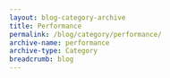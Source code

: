 ```yaml
---
layout: blog-category-archive
title: Performance
permalink: /blog/category/performance/
archive-name: performance
archive-type: Category
breadcrumb: blog
---
```

